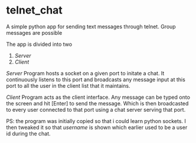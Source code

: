 # telnet_chat
A simple python app for sending text messages through telnet. Group messages are possible

The app is divided into two

  1. *Server*
  2. *Client*

*Server*
  Program hosts a socket on a given port to initate a chat. It continuously listens to this port and broadcasts any message input at this port to all the user in the client list that it maintains.
  
*Client*
  Program acts as the client interface. Any message can be typed onto the screen and hit [Enter] to send the message. Which is then broadcasted to every user connected to that port using a chat server serving that port.
  
PS: the program was initially copied so that i could learn python sockets. I then tweaked it so that *username* is shown which earlier used to be a user id during the chat.
